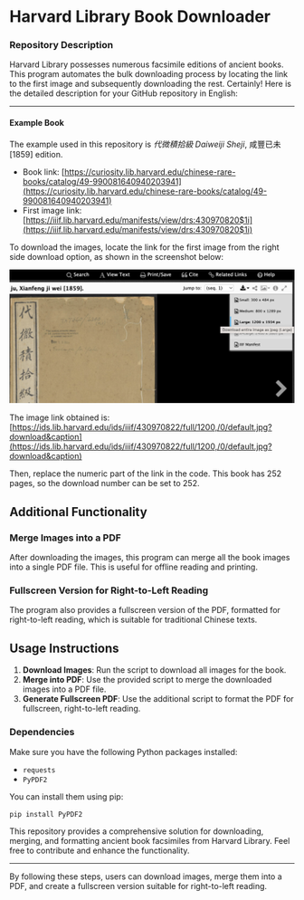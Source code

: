 # Harvard Library Book Downloader

### Repository Description
Harvard Library possesses numerous facsimile editions of ancient books. This program automates the bulk downloading process by locating the link to the first image and subsequently downloading the rest.
Certainly! Here is the detailed description for your GitHub repository in English:

---
#### Example Book
The example used in this repository is *代微積拾級* *Daiweiji Sheji*, 咸豐已未[1859] edition. 

- Book link: [https://curiosity.lib.harvard.edu/chinese-rare-books/catalog/49-990081640940203941](https://curiosity.lib.harvard.edu/chinese-rare-books/catalog/49-990081640940203941)
- First image link: [https://iiif.lib.harvard.edu/manifests/view/drs:430970820$1i](https://iiif.lib.harvard.edu/manifests/view/drs:430970820$1i)

To download the images, locate the link for the first image from the right side download option, as shown in the screenshot below:

![](demo.png)

The image link obtained is: [https://ids.lib.harvard.edu/ids/iiif/430970822/full/1200,/0/default.jpg?download&caption](https://ids.lib.harvard.edu/ids/iiif/430970822/full/1200,/0/default.jpg?download&caption)

Then, replace the numeric part of the link in the code. This book has 252 pages, so the download number can be set to 252.


## Additional Functionality

### Merge Images into a PDF

After downloading the images, this program can merge all the book images into a single PDF file. This is useful for offline reading and printing.

### Fullscreen Version for Right-to-Left Reading

The program also provides a fullscreen version of the PDF, formatted for right-to-left reading, which is suitable for traditional Chinese texts.

## Usage Instructions

1. **Download Images**: Run the script to download all images for the book.
2. **Merge into PDF**: Use the provided script to merge the downloaded images into a PDF file.
3. **Generate Fullscreen PDF**: Use the additional script to format the PDF for fullscreen, right-to-left reading.



### Dependencies

Make sure you have the following Python packages installed:

- `requests`
- `PyPDF2`

You can install them using pip:

```bash
pip install PyPDF2
```

This repository provides a comprehensive solution for downloading, merging, and formatting ancient book facsimiles from Harvard Library. Feel free to contribute and enhance the functionality.

---

By following these steps, users can download images, merge them into a PDF, and create a fullscreen version suitable for right-to-left reading.
